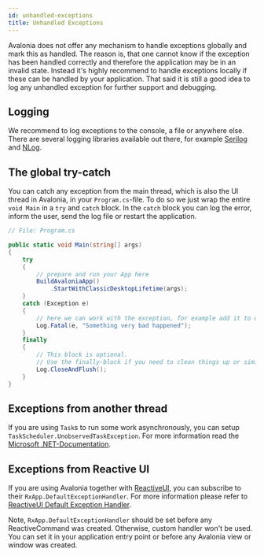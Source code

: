```yaml
---
id: unhandled-exceptions
title: Unhandled Exceptions
---
```


Avalonia does not offer any mechanism to handle exceptions globally and mark this as handled. The reason is, that one cannot know if the exception has been handled correctly and therefore the application may be in an invalid state. Instead it's highly recommend to handle exceptions locally if these can be handled by your application. That said it is still a good idea to log any unhandled exception for further support and debugging.

## Logging 

We recommend to log exceptions to the console, a file or anywhere else. There are several logging libraries available out there, for example [Serilog](https://serilog.net) and [NLog](https://nlog-project.org).

## The global try-catch

You can catch any exception from the main thread, which is also the UI thread in Avalonia, in your `Program.cs`-file. To do so we just wrap the entire `void Main` in a `try` and `catch` block. In the `catch` block you can log the error, inform the user, send the log file or restart the application. 

```csharp
// File: Program.cs

public static void Main(string[] args)
{
    try
    {
        // prepare and run your App here
        BuildAvaloniaApp()
            .StartWithClassicDesktopLifetime(args);
    }
    catch (Exception e)
    {
        // here we can work with the exception, for example add it to our log file
        Log.Fatal(e, "Something very bad happened");
    }
    finally
    {
        // This block is optional. 
        // Use the finally-block if you need to clean things up or similar
        Log.CloseAndFlush();
    }
}
```

## Exceptions from another thread

If you are using `Task`s to run some work asynchronously, you can setup `TaskScheduler.UnobservedTaskException`. For more information read the [Microsoft .NET-Documentation](https://docs.microsoft.com/dotnet/api/system.threading.tasks.taskscheduler.unobservedtaskexception).

## Exceptions from Reactive UI

If you are using Avalonia together with [ReactiveUI](https://docs.avaloniaui.net/guides/basics/mvvm#frameworks), you can subscribe to their `RxApp.DefaultExceptionHandler`. For more information please refer to [ReactiveUI Default Exception Handler](https://www.reactiveui.net/docs/handbook/default-exception-handler/). 

Note, `RxApp.DefaultExceptionHandler` should be set before any ReactiveCommand was created. Otherwise, custom handler won't be used.
You can set it in your application entry point or before any Avalonia view or window was created.